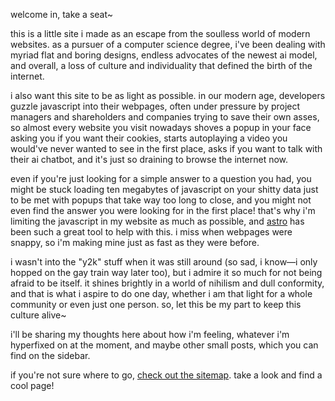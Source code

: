welcome in, take a seat~

this is a little site i made as an escape from the soulless world of modern websites. as a pursuer of a computer science degree, i've been dealing with myriad flat and boring designs, endless advocates of the newest ai model, and overall, a loss of culture and individuality that defined the birth of the internet.

i also want this site to be as light as possible. in our modern age, developers guzzle javascript into their webpages, often under pressure by project managers and shareholders and companies trying to save their own asses, so almost every website you visit nowadays shoves a popup in your face asking you if you want their cookies, starts autoplaying a video you would've never wanted to see in the first place, asks if you want to talk with their ai chatbot, and it's just so draining to browse the internet now.

even if you're just looking for a simple answer to a question you had, you might be stuck loading ten megabytes of javascript on your shitty data just to be met with popups that take way too long to close, and you might not even find the answer you were looking for in the first place! that's why i'm limiting the javascript in my website as much as possible, and [astro](https://astro.build) has been such a great tool to help with this. i miss when webpages were snappy, so i'm making mine just as fast as they were before.

i wasn't into the "y2k" stuff when it was still around (so sad, i know—i only hopped on the gay train way later too), but i admire it so much for not being afraid to be itself. it shines brightly in a world of nihilism and dull conformity, and that is what i aspire to do one day, whether i am that light for a whole community or even just one person. so, let this be my part to keep this culture alive~

i'll be sharing my thoughts here about how i'm feeling, whatever i'm hyperfixed on at the moment, and maybe other small posts, which you can find on the sidebar.

if you're not sure where to go, [check out the sitemap](/sitemap). take a look and find a cool page!
